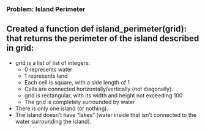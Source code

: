 ### Problem: Island Perimeter

## Created a function def island_perimeter(grid): that returns the perimeter of the island described in grid:

- grid is a list of list of integers:
    - 0 represents water
    - 1 represents land
    - Each cell is square, with a side length of 1
    - Cells are connected horizontally/vertically (not diagonally).
    - grid is rectangular, with its width and height not exceeding 100
    - The grid is completely surrounded by water
- There is only one island (or nothing).
- The island doesn’t have “lakes” (water inside that isn’t connected to the water surrounding the island).
